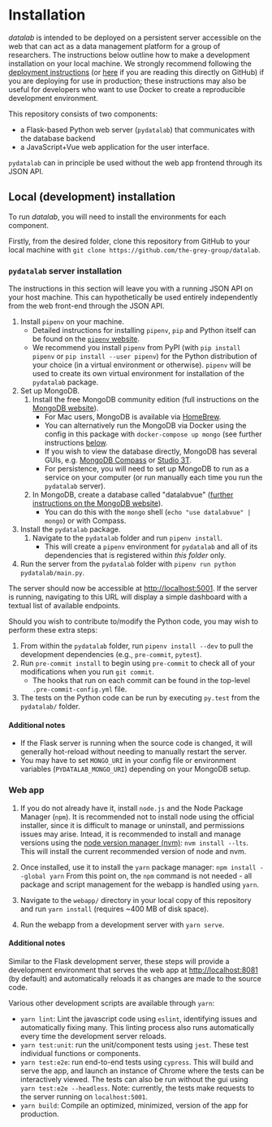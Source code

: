 # Installation

*datalab* is intended to be deployed on a persistent server accessible on the web that can act as a data management platform
for a group of researchers.
The instructions below outline how to make a development installation on your local machine.
We strongly recommend following the [deployment instructions](deployment.md) (or [here](https://the-datalab.readthedocs.io/en/latest/deployment) if you are reading this directly on GitHub) if you are deploying for use in production; these instructions may also be useful for developers who want to use Docker to create a reproducible development environment.

This repository consists of two components:

- a Flask-based Python web server (`pydatalab`) that communicates with the database backend
- a JavaScript+Vue web application for the user interface.

`pydatalab` can in principle be used without the web app frontend through its JSON API.

## Local (development) installation

To run *datalab*, you will need to install the environments for each component.

Firstly, from the desired folder, clone this repository from GitHub to your local machine with `git clone https://github.com/the-grey-group/datalab`.

### `pydatalab` server installation

The instructions in this section will leave you with a running JSON API on your host machine.
This can hypothetically be used entirely independently from the web front-end through the JSON API.

1. Install `pipenv` on your machine.
    - Detailed instructions for installing `pipenv`, `pip` and Python itself can be found on the [`pipenv` website](https://pipenv.pypa.io/en/latest/install/#installing-pipenv).
    - We recommend you install `pipenv` from PyPI (with `pip install pipenv` or `pip install --user pipenv`) for the Python distribution of your choice (in a virtual environment or otherwise). `pipenv` will be used to create its own virtual environment for installation of the `pydatalab` package.
1. Set up MongoDB.
    1. Install the free MongoDB community edition (full instructions on the [MongoDB website](https://docs.mongodb.com/manual/installation/)).
        * For Mac users, MongoDB is available via [HomeBrew](https://github.com/mongodb/homebrew-brew).
        - You can alternatively run the MongoDB via Docker using the config in this package with `docker-compose up mongo` (see further instructions [below](#deployment-with-docker).
        * If you wish to view the database directly, MongoDB has several GUIs, e.g. [MongoDB Compass](https://www.mongodb.com/products/compass) or [Studio 3T](https://robomongo.org/).
        - For persistence, you will need to set up MongoDB to run as a service on your computer (or run manually each time you run the `pydatalab` server).
    1. In MongoDB, create a database called "datalabvue" ([further instructions on the MongoDB website](https://www.mongodb.com/basics/create-database)).
        - You can do this with the `mongo` shell (`echo "use datalabvue" | mongo`) or with Compass.
1. Install the `pydatalab` package.
    1. Navigate to the `pydatalab` folder and run `pipenv install`.
        - This will create a `pipenv` environment for `pydatalab` and all of its dependencies that is registered within *this folder* only.
1. Run the server from the `pydatalab` folder with `pipenv run python pydatalab/main.py`.

The server should now be accessible at [http://localhost:5001](http://localhost:5001). If the server is running, navigating to this URL will display a simple dashboard with a textual list of available endpoints.

Should you wish to contribute to/modify the Python code, you may wish to perform these extra steps:

1. From within the `pydatalab` folder, run `pipenv install --dev` to pull the development dependencies (e.g., `pre-commit`, `pytest`).
1. Run `pre-commit install` to begin using `pre-commit` to check all of your modifications when you run `git commit`.
    - The hooks that run on each commit can be found in the top-level `.pre-commit-config.yml` file.
1. The tests on the Python code can be run by executing `py.test` from the `pydatalab/` folder.

#### Additional notes

- If the Flask server is running when the source code is changed, it will generally hot-reload without needing to manually restart the server.
- You may have to set `MONGO_URI` in your config file or environment variables (`PYDATALAB_MONGO_URI`) depending on your MongoDB setup.

### Web app

1. If you do not already have it, install `node.js` and the Node Package Manager (`npm`).
It is recommended not to install node using the official installer, since it is difficult to manage or uninstall, and permissions issues may arise.
Intead, it is recommended to install and manage versions using the [node version manager (nvm)](https://github.com/nvm-sh/nvm#installing-and-updating): `nvm install --lts`.
This will install the current recommended version of node and nvm.

2. Once installed, use it to install the `yarn` package manager: `npm install --global yarn`
From this point on, the `npm` command is not needed - all package and script management for the webapp is handled using `yarn`.
3. Navigate to the `webapp/` directory in your local copy of this repository and run `yarn install` (requires ~400 MB of disk space).
4. Run the webapp from a development server with `yarn serve`.

#### Additional notes

Similar to the Flask development server, these steps will provide a development environment that serves the web app at [http://localhost:8081](http://localhost:8081) (by default) and automatically reloads it as changes are made to the source code.

Various other development scripts are available through `yarn`:

- `yarn lint`: Lint the javascript code using `eslint`, identifying issues and automatically fixing many. This linting process also runs automatically every time the development server reloads.
- `yarn test:unit`: run the unit/component tests using `jest`. These test individual functions or components.
- `yarn test:e2e`: run end-to-end tests using `cypress`. This will build and serve the app, and launch an instance of Chrome where the tests can be interactively viewed. The tests can also be run without the gui using ```yarn test:e2e --headless```. Note: currently, the tests make requests to the server running on `localhost:5001`.
- `yarn build`: Compile an optimized, minimized, version of the app for production.
